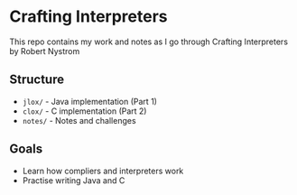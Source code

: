 # Crafting Interpreters
This repo contains my work and notes as I go through Crafting Interpreters by Robert Nystrom 

## Structure
- ```jlox/``` - Java implementation (Part 1)
- ```clox/``` - C implementation (Part 2)
- ```notes/``` - Notes and challenges

## Goals
- Learn how compliers and interpreters work 
- Practise writing Java and C 